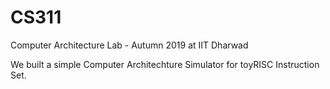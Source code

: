 # CS311
Computer Architecture Lab - Autumn 2019 at IIT Dharwad

We built a simple Computer Architechture Simulator for toyRISC Instruction Set.
